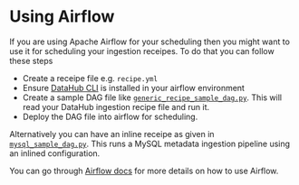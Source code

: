 # Using Airflow

If you are using Apache Airflow for your scheduling then you might want to use it for scheduling your ingestion receipes. To do that you can follow these steps
- Create a receipe file e.g. `recipe.yml`
- Ensure [DataHub CLI](../../docs/cli.md) is installed in your airflow environment
- Create a sample DAG file like [`generic_recipe_sample_dag.py`](../src/datahub_provider/example_dags/generic_recipe_sample_dag.py). This will read your DataHub ingestion recipe file and run it.
- Deploy the DAG file into airflow for scheduling.

Alternatively you can have an inline receipe as given in [`mysql_sample_dag.py`](../src/datahub_provider/example_dags/mysql_sample_dag.py). This runs a MySQL metadata ingestion pipeline using an inlined configuration.

You can go through [Airflow docs](https://airflow.apache.org/docs/apache-airflow/stable/) for more details on how to use Airflow.